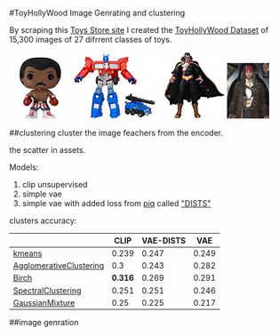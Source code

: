 #ToyHollyWood Image Genrating and clustering

By scraping this [Toys Store site](https://www.toyhollywood.com/index.php) I created the [ToyHollyWood Dataset](https://www.kaggle.com/datasets/irotem98/toyhollywood) of 15,300 images of 27 difrrent classes of toys.

![pop image](assets/pop_example.jpg) 
![transformer image](assets/transformer_example.jpg) 
![dc image](assets/dc_example.jpg) 
![HotToys image](assets/HotToys_example.jpg) 


##clustering
cluster the image feachers from the encoder.

the scatter in assets.


Models:

1. clip unsupervised
2. simple vae
3. simple vae with added loss from [piq](https://github.com/photosynthesis-team/piq) called ["DISTS"](https://arxiv.org/abs/2004.07728)

clusters accuracy:

|  | CLIP  | VAE-DISTS |VAE |  
--- | --- | ---| --- |
[kmeans](https://en.wikipedia.org/wiki/K-means_clustering) | 0.239 | 0.247| 0.249
[AgglomerativeClustering](https://en.wikipedia.org/wiki/Hierarchical_clustering) | 0.3 | 0.243| 0.282
[Birch](https://medium.com/geekculture/balanced-iterative-reducing-and-clustering-using-hierarchies-birch-1428bb06bb38) | **0.316** | 0.269| 0.291
[SpectralClustering](https://en.wikipedia.org/wiki/Spectral_clustering) | 0.251 | 0.251| 0.246
[GaussianMixture](https://towardsdatascience.com/gaussian-mixture-models-for-clustering-3f62d0da675) | 0.25 | 0.225| 0.217 


##image genration




